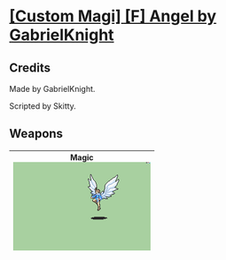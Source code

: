 # [\[Custom Magi\] \[F\] Angel by GabrielKnight](./)
## Credits

Made by GabrielKnight.

Scripted by Skitty.

## Weapons

| <b>Magic</b><br/><img alt="Magic animation" src="./6.%20Magic/Magic.gif"/> |
| :---: |
